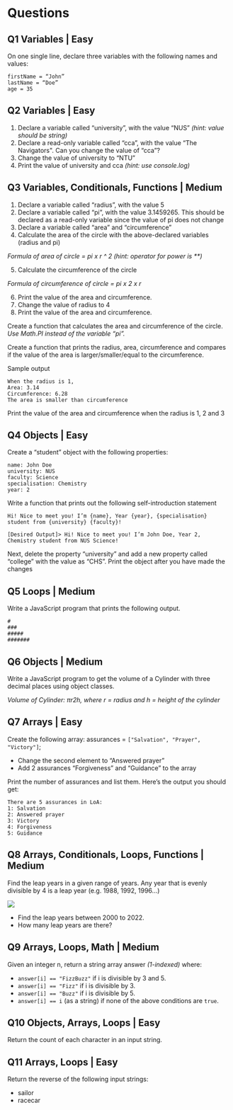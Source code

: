 # Questions

## Q1 Variables | Easy
On one single line, declare three variables with the following names and values:
  ```
  firstName = “John”
  lastName = “Doe”
  age = 35
  ```

## Q2 Variables | Easy
1. Declare a variable called “university”, with the value “NUS” *(hint: value should be string)*
2. Declare a read-only variable called “cca”, with the value “The Navigators". Can you change the value of “cca”?
3. Change the value of university to “NTU”
4. Print the value of university and cca  *(hint: use console.log)*

## Q3 Variables, Conditionals, Functions | Medium 
1. Declare a variable called “radius”, with the value 5
2. Declare a variable called “pi”, with the value 3.1459265. This should be declared as a read-only variable since the value of pi does not change
3. Declare a variable called “area” and “circumference”
4. Calculate the area of the circle with the above-declared variables (radius and pi)

*Formula of area of circle = pi x r ^ 2 (hint: operator for power  is \*\*)*

5. Calculate the circumference of the circle

*Formula of circumference of circle = pi x 2 x r*

6. Print the value of the area and circumference.
7. Change the value of radius to 4
8. Print the value of the area and circumference. 

Create a function that calculates the area and circumference of the circle. *Use Math.PI instead of the variable “pi”.*

Create a function that prints the radius, area, circumference and compares if the value of the area is larger/smaller/equal to the circumference. 

Sample output
```
When the radius is 1,
Area: 3.14
Circumference: 6.28
The area is smaller than circumference 
```
Print the value of the area and circumference when the radius is 1, 2 and 3

## Q4 Objects | Easy
Create a “student” object with the following properties:
```
name: John Doe
university: NUS
faculty: Science
specialisation: Chemistry
year: 2
```
Write a function that prints out the following self-introduction statement

```Hi! Nice to meet you! I’m {name}, Year {year}, {specialisation} student from {university} {faculty}!```

```[Desired Output]> Hi! Nice to meet you! I’m John Doe, Year 2, Chemistry student from NUS Science!```

Next, delete the property “university” and add a new property called “college” with the value as “CHS”. 
Print the object after you have made the changes

## Q5 Loops | Medium
Write a JavaScript program that prints the following output. 
```
#
###
#####
#######
```

## Q6 Objects | Medium
Write a JavaScript program to get the volume of a Cylinder with three decimal places using object classes.

*Volume of Cylinder:  πr2h, where r = radius and h = height of the cylinder*

## Q7 Arrays | Easy 
Create the following array: assurances = `["Salvation", "Prayer", "Victory"]`;

- Change the second element to “Answered prayer”
- Add 2 assurances “Forgiveness” and “Guidance” to the array

Print the number of assurances and list them. Here’s the output you should get:
```
There are 5 assurances in LoA:
1: Salvation
2: Answered prayer
3: Victory
4: Forgiveness
5: Guidance
```

## Q8 Arrays, Conditionals, Loops, Functions | Medium 
Find the leap years in a given range of years. 
Any year that is evenly divisible by 4 is a leap year (e.g. 1988, 1992, 1996…)

![](https://www.kumon.com/resources/wp-content/uploads/2020/02/LeapYearMath-1.png)

- Find the leap years between 2000 to 2022.
- How many leap years are there?

## Q9 Arrays, Loops, Math | Medium
Given an integer n, return a string array answer *(1-indexed)* where:
- `answer[i] == "FizzBuzz"` if i is divisible by 3 and 5.
- `answer[i] == "Fizz"` if i is divisible by 3.
- `answer[i] == "Buzz"` if i is divisible by 5.
- `answer[i] == i` (as a string) if none of the above conditions are `true`.

## Q10 Objects, Arrays, Loops | Easy
Return the count of each character in an input string.

## Q11 Arrays, Loops | Easy
Return the reverse of the following input strings: 
- sailor
- racecar
